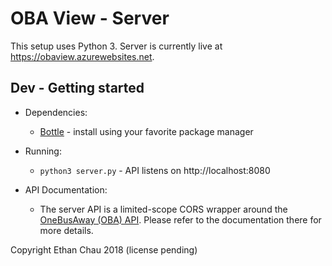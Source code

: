 # OBA View - Server

This setup uses Python 3.  Server is currently live at https://obaview.azurewebsites.net.

## Dev - Getting started

* Dependencies:
    * [Bottle](https://bottlepy.org) - install using your favorite package manager

* Running:
    * `python3 server.py` - API listens on http://localhost:8080

* API Documentation:
    * The server API is a limited-scope CORS wrapper around the [OneBusAway (OBA) API](http://developer.onebusaway.org/modules/onebusaway-application-modules/current/api/where/index.html).  Please refer to the documentation there for more details.

Copyright Ethan Chau 2018 (license pending)
